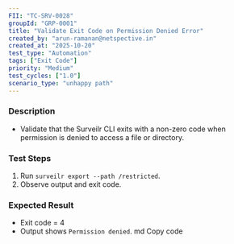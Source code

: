 ```yaml
---
FII: "TC-SRV-0028"
groupId: "GRP-0001"  
title: "Validate Exit Code on Permission Denied Error"  
created_by: "arun-ramanan@netspective.in"  
created_at: "2025-10-20"  
test_type: "Automation"  
tags: ["Exit Code"]  
priority: "Medium"  
test_cycles: ["1.0"]  
scenario_type: "unhappy path"  
---
```


### Description

- Validate that the Surveilr CLI exits with a non-zero code when permission is denied to access a file or directory.

### Test Steps

1. Run `surveilr export --path /restricted`.  
2. Observe output and exit code.  

### Expected Result

- Exit code = 4  
- Output shows `Permission denied`.
md
Copy code
